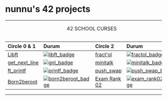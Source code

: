# **nunnu's 42 projects**

<table width="100%" align="center">
<tr style="display:flex; justify-content:space-around; paddind:0;">
<td colspan="2" style="padding:0; margin:0; text-align:center;">
	<p align="center">42 SCHOOL CURSES</p>
</td></tr>

<tr style="display:flex; justify-content:space-around; paddind:0;">
<td style="padding:0; margin:0;">

| Circle 0 & 1                      | Durum                                     |
| :-                                | :-                                        |
| [Libft][libft_tree]               | [![libft_badge]][libft_tree]              |
| [get_next_line][gnl_tree]         | [![gnl_badge]][gnl_tree]                  |
| [ft_printf][printf_tree]          | [![printf_badge]][printf_tree]            |
| [Born2beroot][born2beroot_tree]   | [![born2beroot_badge]][born2beroot_tree]  |

</td><td style="padding:0; margin:0;">

| Circle 2                          | Durum                                     |
| :-                                | :-                                        |
| [fract'ol][fractol_tree]          | [![fractol_badge]][fractol_tree]          |
| [minitalk][minitalk_tree]         | [![minitalk_badge]][minitalk_tree]        |
| [push_swap][push_swap_tree]       | [![push_swap_badge]][push_swap_tree]      |
| [Exam Rank 02][exam_rank02_tree]  | [![exam_rank02_badge]][exam_rank02_tree]  |

</td></tr>

[libft_tree]: https://github.com/nisaunnu/42_School_Curses/tree/libft
[libft_badge]: https://custom-icon-badges.demolab.com/badge/✔%EF%B8%8E%20125%20/%20100-02b331.svg?&style=for-the-badge&color=018f27
[gnl_tree]: https://github.com/nisaunnu/42_School_Curses/tree/get_next_line
[gnl_badge]: https://custom-icon-badges.demolab.com/badge/✔%EF%B8%8E%20112%20/%20100-02b331.svg?&style=for-the-badge&color=018f27
[printf_tree]: https://github.com/nisaunnu/42_School_Curses/tree/ft_printf
[printf_badge]: https://custom-icon-badges.demolab.com/badge/✔%EF%B8%8E%20100%20/%20100-02b331.svg?&style=for-the-badge&color=018f27
[born2beroot_tree]: https://github.com/nisaunnu/42_School_Curses/tree/born2beroot
[born2beroot_badge]: https://custom-icon-badges.demolab.com/badge/✔%20%EF%B8%8E%2080%20/%20100-017520.svg?&style=for-the-badge&color=018f27
[fractol_tree]: https://github.com/nisaunnu/42_School_Curses/tree/fractol
[fractol_badge]: https://custom-icon-badges.demolab.com/badge/not%20defined-02b331.svg?&style=for-the-badge&color=c42404
[push_swap_tree]: https://github.com/nisaunnu/42_School_Curses/tree/push_swap
[push_swap_badge]: https://custom-icon-badges.demolab.com/badge/not%20defined-02b331.svg?&style=for-the-badge&color=c42404
[minitalk_tree]: https://github.com/nisaunnu/42_School_Curses/tree/minitalk
[minitalk_badge]: https://custom-icon-badges.demolab.com/badge/✔%EF%B8%8E%20100%20/%20100-02b331.svg?&style=for-the-badge&color=018f27
[exam_rank02_tree]: https://github.com/nisaunnu/42_School_Curses/tree/exam_rank02
[exam_rank02_badge]: https://custom-icon-badges.demolab.com/badge/✔%EF%B8%8E%20100%20/%20100-02b331.svg?&style=for-the-badge&color=018f27


</table>
